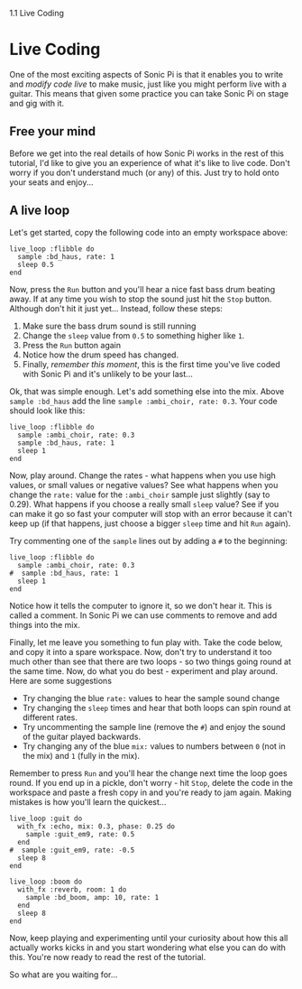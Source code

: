 1.1 Live Coding

# Live Coding

One of the most exciting aspects of Sonic Pi is that it enables you to
write and *modify code live* to make music, just like you might perform
live with a guitar. This means that given some practice you can take
Sonic Pi on stage and gig with it.

## Free your mind

Before we get into the real details of how Sonic Pi works in the rest of
this tutorial, I'd like to give you an experience of what it's like to
live code. Don't worry if you don't understand much (or any) of
this. Just try to hold onto your seats and enjoy...

## A live loop

Let's get started, copy the following code into an empty workspace above:

```
live_loop :flibble do
  sample :bd_haus, rate: 1
  sleep 0.5
end
```

Now, press the `Run` button and you'll hear a nice fast bass drum
beating away. If at any time you wish to stop the sound just hit the
`Stop` button. Although don't hit it just yet... Instead, follow these steps:

1. Make sure the bass drum sound is still running
2. Change the `sleep` value from `0.5` to something higher like `1`. 
3. Press the `Run` button again
4. Notice how the drum speed has changed. 
5. Finally, *remember this moment*, this is the first time you've live
   coded with Sonic Pi and it's unlikely to be your last...

Ok, that was simple enough. Let's add something else into the mix. Above
`sample :bd_haus` add the line `sample :ambi_choir, rate: 0.3`. Your
code should look like this:


```
live_loop :flibble do
  sample :ambi_choir, rate: 0.3
  sample :bd_haus, rate: 1
  sleep 1
end
```

Now, play around. Change the rates - what happens when you use high
values, or small values or negative values? See what happens when you
change the `rate:` value for the `:ambi_choir` sample just slightly (say
to 0.29). What happens if you choose a really small `sleep` value? See
if you can make it go so fast your computer will stop with an error
because it can't keep up (if that happens, just choose a bigger `sleep`
time and hit `Run` again).

Try commenting one of the `sample` lines out by adding a `#` to the
beginning:

```
live_loop :flibble do
  sample :ambi_choir, rate: 0.3
#  sample :bd_haus, rate: 1
  sleep 1
end

```

Notice how it tells the computer to ignore it, so we don't hear it. This
is called a comment. In Sonic Pi we can use comments to remove and add
things into the mix.

Finally, let me leave you something to fun play with. Take the code below,
and copy it into a spare workspace. Now, don't try to understand it too
much other than see that there are two loops - so two things going round
at the same time. Now, do what you do best - experiment and play
around. Here are some suggestions

* Try changing the blue `rate:` values to hear the sample sound change
* Try changing the `sleep` times and hear that both loops can spin round
  at different rates.
* Try uncommenting the sample line (remove the `#`) and enjoy the sound
  of the guitar played backwards.
* Try changing any of the blue `mix:` values to numbers between `0` (not
  in the mix) and `1` (fully in the mix).


Remember to press `Run` and you'll hear the change next time the loop
goes round. If you end up in a pickle, don't worry - hit `Stop`, delete
the code in the workspace and paste a fresh copy in and you're ready to
jam again. Making mistakes is how you'll learn the quickest...


```
live_loop :guit do
  with_fx :echo, mix: 0.3, phase: 0.25 do
    sample :guit_em9, rate: 0.5
  end
#  sample :guit_em9, rate: -0.5
  sleep 8
end

live_loop :boom do
  with_fx :reverb, room: 1 do
    sample :bd_boom, amp: 10, rate: 1
  end
  sleep 8
end
```

Now, keep playing and experimenting until your curiosity about how this
all actually works kicks in and you start wondering what else you can do
with this. You're now ready to read the rest of the tutorial.

So what are you waiting for...
